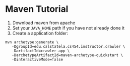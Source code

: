 # Maven Tutorial

1. Download maven from apache
2. Set your `JAVA_HOME` path if you have not already done it
3. Create a application folder:

```
mvn archetype:generate \
   -DgroupId=edu.calstatela.cs454.instructor.crawler \
   -DartifactId=crawler-app \
   -DarchetypeArtifactId=maven-archetype-quickstart \
   -DinteractiveMode=false
```

